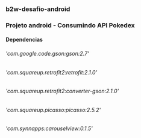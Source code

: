 ### b2w-desafio-android
### Projeto android - Consumindo API Pokedex

#### Dependencias
###### 'com.google.code.gson:gson:2.7'
###### 'com.squareup.retrofit2:retrofit:2.1.0'
###### 'com.squareup.retrofit2:converter-gson:2.1.0'
###### 'com.squareup.picasso:picasso:2.5.2'
###### 'com.synnapps:carouselview:0.1.5'
